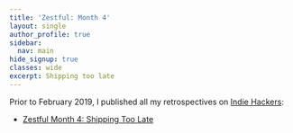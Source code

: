 ```yaml
---
title: 'Zestful: Month 4'
layout: single
author_profile: true
sidebar:
  nav: main
hide_signup: true
classes: wide
excerpt: Shipping too late
---
```


Prior to February 2019, I published all my retrospectives on [Indie Hackers](https://www.indiehackers.com):

* [Zestful Month 4: Shipping Too Late](https://www.indiehackers.com/forum/zestful-data-month-4-shipping-too-late-94ac777256)
